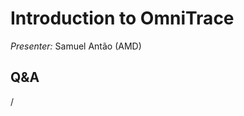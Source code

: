 # Introduction to OmniTrace

<!-- Cannot do in full italics as the ã is misplaced which is likely an mkdocs bug. -->
*Presenter:* Samuel Antão (AMD)

<!--
<video src="https://462000265.lumidata.eu/4day-20231003/recordings/4_06_AMD_Ominitrace.mp4" controls="controls">
</video>

-   [Slides on the web](https://462000265.lumidata.eu/4day-20231003/files/LUMI-4day-20231003-4_06_AMD_Omnitrace.pdf) (up to slide 61)

-   Slides available on LUMI as:
    -   `/appl/local/training/4day-20231003/files/LUMI-4day-20231003-4_06_AMD_Omnitrace.pdf`
    -   `/project/project_465000524/slides/AMD/session-3-tutorial_omnitools.pdf` (temporary, for the lifetime of the project)

-   Video also available on LUMI as
    `/appl/local/training/4day-20231003/recordings/4_06_AMD_Ominitrace.mp4`
-->

## Q&A

/
